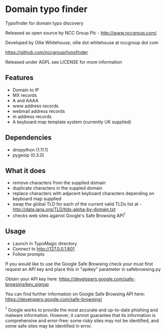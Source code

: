Domain typo finder
======================

Typofinder for domain typo discovery

Released as open source by NCC Group Plc - http://www.nccgroup.com/

Developed by Ollie Whitehouse, ollie dot whitehouse at nccgroup dot com

https://github.com/nccgroup/typofinder

Released under AGPL see LICENSE for more information

Features
-------------
* Domain to IP
* MX records
* A and AAAA
* www address records
* webmail address records
* m address records
* A keyboard map template system (currently UK supplied)

Dependencies
-------------
* dnspython (1.11.1)
* pygeoip (0.3.0)

What it does
-------------
* remove characters from the supplied domain
* duplicate characters in the suppled domain
* replace characters with adjacent keyboard characters depending on keyboard map supplied
* swap the global TLD for each of the current valid TLDs list at - http://data.iana.org/TLD/tlds-alpha-by-domain.txt
* checks web sites against Google's Safe Browsing API<sup>1</sup>

Usage
-------------
* Launch in TypoMagic directory
* Connect to http://127.0.0.1:801
* Follow prompts

If you would like to use the Google Safe Browsing check your must first request an API key and place this in "apikey" parameter in safebrowsing.py

Obtain your API key here: https://developers.google.com/safe-browsing/key_signup

You can find further information on Google Safe Browsing API here: https://developers.google.com/safe-browsing/

<sup>1</sup> Google works to provide the most accurate and up-to-date phishing and malware information.
However, it cannot guarantee that its information is comprehensive and error-free: some risky sites may not be
identified, and some safe sites may be identified in error.
